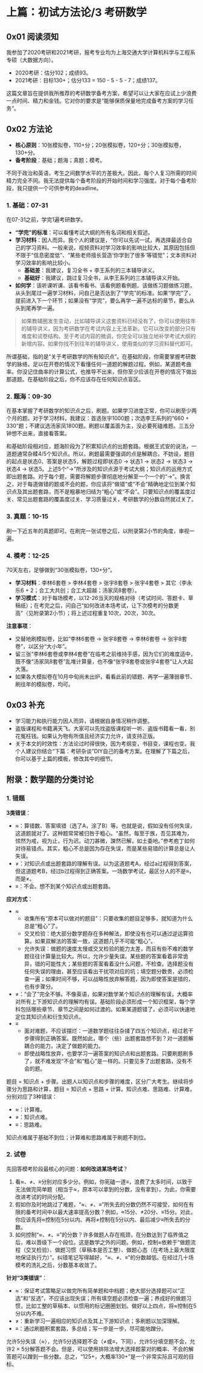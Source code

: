 # 上篇：初试方法论/3 考研数学

## 0x01 阅读须知

我参加了2020考研和2021考研，报考专业均为上海交通大学计算机科学与工程系专硕（大数据方向）。

- 2020考研：估分102；成绩93。
- 2021考研：目标130+；估分133 = 150 - 5 - 5 - 7；成绩137。

这篇文章旨在提供我所推荐的考研数学备考方案，希望可以让大家在应试上少浪费一点时间、精力和金钱。它对你的要求是“能够保质保量地完成备考方案的学习任务”。

## 0x02 方法论

- **核心原则**：10张模拟卷，110+分；20张模拟卷，120+分；30张模拟卷，130+分。
- **备考阶段**：基础；题海；真题；模考。

不同于政治和英语，考生之间数学水平的方差极大。因此，每个人复习所需的时间精力完全不同。我无法提供每个备考阶段的开始时间和学习强度。对于每个备考阶段，我只提供一个可供参考的deadline。

### 1. 基础：07-31

在07-31之前，学完1遍考研数学。

- **“学完”的标准**：可以看懂考试大纲的所有名词和相关叙述。
- **学习材料**：因人而异。我个人的建议是，“你可以先试一试，再选择最适合自己的学习资料。一般来说，视频资料对学习效率的影响比较大，其原因包括但不限于“信息密度低”、“某些老师擅长营造‘你学到了很多’等错觉”；文本资料对学习效率的影响比较小。
  - **基础差**：我建议，复习全书 + 李王系列的三本辅导讲义。
  - **基础好**：我建议，跳过复习全书，从李王系列的三本辅导讲义开始。
- **如何学**：该听课听课、该看书看书、该看例题看例题、该做练习题做练习题，从头到尾过一遍学习材料，问自己是否达到了“学完”的标准。如果“学完”了，提前进入下一个环节；如果没有“学完”，要么再学一遍不达标的章节，要么从头到尾再学一遍。

> 如果教辅圈发生变动，比如辅导讲义这套资料已经没有了，你可以使用往年的辅导讲义，因为考研数学在考试内容上无法革新。它可以改变的部分只有难度和试卷结构。至于考试内容的微调，你完全可以独立地补学考试大纲的新增内容。如果你找不到往年的辅导讲义，使用类似的学习资料替代即可。

所谓基础，指的是“关于考研数学的所有知识点”。在基础阶段，你需要掌握考研数学的脉络，足以在开卷的情况下看懂任何一道题的解题过程。例如，某道题考曲率。你没记住曲率的计算公式，也推导不出来，但你至少应该在开卷的情况下做出那道题。在基础阶段之后，你不应该存在任何知识点盲区。

### 2. 题海：09-30

在基本掌握了考研数学的知识点之后，刷题。如果学习进度正常，你可以刷至少两个月的题。对于学习材料，我建议：首选张宇1000题；次选李王系列的“660 + 330”题；不建议选汤家凤1800题。刷题以覆盖面为主，没必要死磕难题。三五分钟想不出来，直接看答案。

和基础阶段相对应，题海阶段为了积累知识点的出题套路。根据王式安的说法，一道题通常杂糅4/5个知识点。所以，刷题最需要强调的点是解耦合。不妨设，题目的起点是状态0、答案是状态5，解题过程即状态0 → 状态1 → 状态2 → 状态3 → 状态4 → 状态5。上述5个“→”所涉及的知识点源于考试大纲；知识点的运用方式即出题套路。对于每个题，需要将解题步骤彻底地分解至一个一个的“→”。换言之，对于每道做错的题或不会的题，你应该将“做错”或“不会”精确地定位到某个知识点及其出题套路，而不是粗暴地归结为“粗心”或“不会”。只要知识点的覆盖度过关、常见出题套路的覆盖度过关、学习质量过关，考研数学的分数自然就过关了。

### 3. 真题：10-15

刷一下近五年的真题即可。在刷完一张试卷之后，以附录第2小节的角度，审视一遍。

### 4. 模考：12-25

70天左右，足够做到“30张模拟卷，130+分”。

- **学习材料**：李林6套卷 > 李林4套卷 > 张宇8套卷 > 张宇4套卷 > 其它（李永乐6 + 2；合工大共创；合工大超越；汤家凤8套卷）。
- **学习模式**：对于每场模考，以12-26当天的规格对待（考试时间、答题卡、草稿纸）；在考完之后，问自己“如何改进本场考试，让下次模考的分数更高”（见附录第2小节）；将上述过程重复10次，20次，30次。

**注意事项**：

- 交替地刷模拟卷，比如“李林6套卷 → 张宇8套卷 → 李林6套卷 → 张宇8套卷”，以区分“大小年”。
- 留三张“李林6套卷或李林4套卷”在临考之前维持手感，因为它们的难度适中，既不像“汤家凤8套卷”乱堆计算量，也不像“张宇8套卷或张宇4套卷”让人大起大落。
- 如果各大模拟卷在10月中旬尚未出炉，看看此前的错题、再学一遍薄弱章节、刷往年的模拟卷，均可。

## 0x03 补充

- 学习能力和执行能力因人而异，请根据自身情况稍作调整。
- 盗版课程和书籍满天飞。大家可以先找盗版课程听一听、盗版书籍看一看，别花冤枉钱。如果认为物有所值且经济实力允许，请支持正版。
- 关于本文的时效性：方法论过时得很快，因为考纲变，书目变，课程也变。我个人建议你结合“下篇：考研杂谈”DIY自己的备考方案。在理解了下篇之后，你可以基于上篇的模板，修改其中的细节。

## 附录：数学题的分类讨论

### 1. 错题

**3类错误**：

- ≈：算错数、答案填错（选了A，涂了B）等。也就是说，假如没有任何失误，这道题就对了。这种题常常被归咎于粗心。“虽然，每至于族，吾见其难为，怵然为戒，视为止，行为迟。动刀甚微，謋然已解，如土委地。”参考庖丁如何对待易错点。其实，粗心不总是因为存在失误，而是某些易错的计算总是让人失误。
- ≠：对知识点或出题套路的理解有误。以为这道题考A，经过a过程得到答案，但这道题考B，经过b过程得到正确答案。一场数学考试，最区分人的不是≡，而是≠。
- ≡：不会。想不到某个知识点或出题套路。

**应对方式**：

- ≈
  - 收集所有“原本可以做对的题目”：只要收集的题目足够多，就知道为什么总是“粗心”了。
  - 交叉检验：绝大部分数学题存在多种解法，即使没有也可以通过逆运算验算。如果双解法的答案一致，这道题几乎不可能“粗心”。
  - 允许失误：做题的速度太慢或交叉检验的能力太差，而且有些不难的数学题往往计算量比较大。所以，允许少量失误。某些题的答案看着非常诡异，错的可能性大；某些题的答案看着没什么问题，不检查。选择题没有任何失误的理由，甚至应该看出干扰项对应的坑；填空题分数贵，必须检查一遍；如果时间不够，可以战略性放弃解答题，因为即使答案是错的，也有步骤分。
- ≠：“会了”完全不够。不像英语，如果对数学某个知识点的理解有误，大概率对所有上下游知识点的理解均有误。基础阶段必须形成一个知识框架，每个学科包括哪些章节、章节之间是如何过渡的。如果某道题错了，必须可以快速地定位其知识点和衍生知识点。
- ≡
  - 面对难题，不应该摆烂：一道数学题往往杂揉了四五个知识点，经过若干步骤得到正确答案。既然如此，哪个（些）出题套路想不到？对一道题解耦合的能力，决定了做题的能力。
  - 即使战略性放弃，也要学习一遍答案的知识点和出题套路。只要刷题刷多了，就不难发现“不会”和“粗心”是一样的。只要见多了出题套路，没有不会的题。

题目 = 知识点 + 步骤。出题人以知识点和步骤的难度，区分广大考生。继续将步骤分为思路和计算，题目 = 知识点 + 思路 + 计算。知识点难、思路难、计算难，分别对应了3种错误：

- ≈：计算难。
- ≠：知识点难。
- ≡：思路难。

知识点难属于基础不到位；计算难和思路难属于刷题不到位。

### 2. 试卷

先回答模考阶段最核心的问题：**如何改进某场考试**？

1. 看≈、≠、≡分别对应多少分。例如，你死磕一道≡，浪费了太多时间，以致于无法做完简单题（相当于≈，原本可以拿到的分数，没有拿到）。为此，你需要改进考试的时间分配。
2. 假如你及时地跳过了难题，“≈、≠、≡”所失去的分数仍然不可接受，如何在有限的备考时间中以最大速率提高分数？例如，≈15分、≠20分、≡15分。对此，你应该先将≈控制在5分以内、再将≠控制在5分以内、最后减少≡所失去的分数。
3. 如何控制“≈、≠、≡”的分数？许多做题人存在瓶颈，在分数达到了临界值之后，难以晋级下一个段位。这是数学之外的问题。例如，控制≈依赖于“做题流程（交叉检验）、做题习惯（草稿本是否工整）、做题心态（在考场上最大限度地保证执行力）”。纠错笔记写得越好，“≈、≠、≡”的分数越低。在经过几十场模考的洗礼之后，分数基本收敛了。

**针对“3类错误”**：

- ≈：保证考试策略足以做完所有简单题和中档题；绝大部分选择题可以“正选”和“反选”，不应该出现失误；所有填空题必须检查一遍；养成好的做题习惯，比如工整的草稿本、以惯用的标记圈圈划划。做好以上四点，将≈控制在5分以内不难。
- ≠：重新学习一遍相应的知识点及其上下游知识点；多刷题以加深理解。
- ≡：通过刷题积累套路，多总结；写一步是一步，尽可能地蹭分。

允许5分失误（≈），允许5分选择题不会（≠或≡，下同），允许5分填空题不会，允许2 × 5分解答题不会。但是，可以使用排除法增大选择题蒙对的概率、不会的解答题可以蹭到一些分数。总之，“125+，大概率130+”是一个非常实际且可观的目标。
